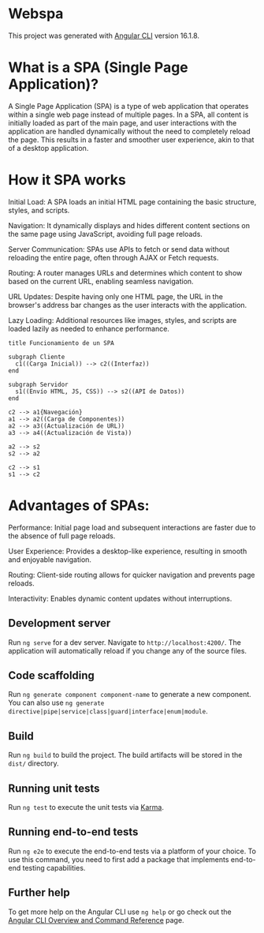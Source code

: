 # Webspa

This project was generated with [Angular CLI](https://github.com/angular/angular-cli) version 16.1.8.
# What is a SPA (Single Page Application)?
A Single Page Application (SPA) is a type of web application that operates within a single web page instead of multiple pages. In a SPA, all content is initially loaded as part of the main page, and user interactions with the application are handled dynamically without the need to completely reload the page. This results in a faster and smoother user experience, akin to that of a desktop application.

# How it SPA works

Initial Load: A SPA loads an initial HTML page containing the basic structure, styles, and scripts.

Navigation: It dynamically displays and hides different content sections on the same page using JavaScript, avoiding full page reloads.

Server Communication: SPAs use APIs to fetch or send data without reloading the entire page, often through AJAX or Fetch requests.

Routing: A router manages URLs and determines which content to show based on the current URL, enabling seamless navigation.

URL Updates: Despite having only one HTML page, the URL in the browser's address bar changes as the user interacts with the application.

Lazy Loading: Additional resources like images, styles, and scripts are loaded lazily as needed to enhance performance.

```mermaid
title Funcionamiento de un SPA

subgraph Cliente
  c1((Carga Inicial)) --> c2((Interfaz))
end

subgraph Servidor
  s1((Envío HTML, JS, CSS)) --> s2((API de Datos))
end

c2 --> a1{Navegación}
a1 --> a2((Carga de Componentes))
a2 --> a3((Actualización de URL))
a3 --> a4((Actualización de Vista))

a2 --> s2
s2 --> a2

c2 --> s1
s1 --> c2

```

# Advantages of SPAs:

Performance: Initial page load and subsequent interactions are faster due to the absence of full page reloads.

User Experience: Provides a desktop-like experience, resulting in smooth and enjoyable navigation.

Routing: Client-side routing allows for quicker navigation and prevents page reloads.

Interactivity: Enables dynamic content updates without interruptions.


## Development server

Run `ng serve` for a dev server. Navigate to `http://localhost:4200/`. The application will automatically reload if you change any of the source files.

## Code scaffolding

Run `ng generate component component-name` to generate a new component. You can also use `ng generate directive|pipe|service|class|guard|interface|enum|module`.

## Build

Run `ng build` to build the project. The build artifacts will be stored in the `dist/` directory.

## Running unit tests

Run `ng test` to execute the unit tests via [Karma](https://karma-runner.github.io).

## Running end-to-end tests

Run `ng e2e` to execute the end-to-end tests via a platform of your choice. To use this command, you need to first add a package that implements end-to-end testing capabilities.

## Further help

To get more help on the Angular CLI use `ng help` or go check out the [Angular CLI Overview and Command Reference](https://angular.io/cli) page.
